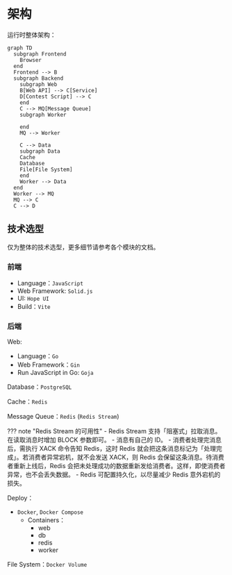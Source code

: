 # 架构

运行时整体架构：

```mermaid
graph TD
  subgraph Frontend
    Browser
  end
  Frontend --> B
  subgraph Backend
    subgraph Web
    B[Web API] --> C[Service]
    D[Contest Script] --> C
    end
    C --> MQ[Message Queue]
    subgraph Worker
      
    end
    MQ --> Worker

    C --> Data
    subgraph Data
    Cache
    Database
    File[File System]
    end
    Worker --> Data
  end
  Worker --> MQ
  MQ --> C
  C --> D
```

## 技术选型

仅为整体的技术选型，更多细节请参考各个模块的文档。

### 前端

- Language：`JavaScript`
- Web Framework: `Solid.js`
- UI: `Hope UI`
- Build：`Vite`

### 后端

Web:

- Language：`Go`
- Web Framework：`Gin`
- Run JavaScript in Go: `Goja`

Database：`PostgreSQL`

Cache：`Redis`

Message Queue：`Redis` (`Redis Stream`)

??? note "Redis Stream 的可用性"
    - Redis Stream 支持「阻塞式」拉取消息。在读取消息时增加 BLOCK 参数即可。
    - 消息有自己的 ID。
    - 消费者处理完消息后，需执行 XACK 命令告知 Redis，这时 Redis 就会把这条消息标记为「处理完成」。若消费者异常宕机，就不会发送 XACK，则 Redis 会保留这条消息。待消费者重新上线后，Redis 会把未处理成功的数据重新发给消费者。这样，即使消费者异常，也不会丢失数据。
    - Redis 可配置持久化，以尽量减少 Redis 意外宕机的损失。

Deploy：

- `Docker`, `Docker Compose`
    - Containers：
        - web
        - db
        - redis
        - worker

File System：`Docker Volume`
